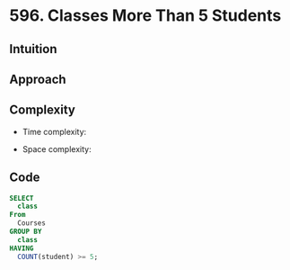 # 596. Classes More Than 5 Students

## Intuition

## Approach
<!-- Describe your approach to solving the problem. -->

## Complexity

- Time complexity:
<!-- Add your time complexity here, e.g. $$O(n)$$ -->

- Space complexity:
<!-- Add your space complexity here, e.g. $$O(n)$$ -->

## Code

```sql
SELECT
  class
From
  Courses
GROUP BY
  class
HAVING
  COUNT(student) >= 5;
```
